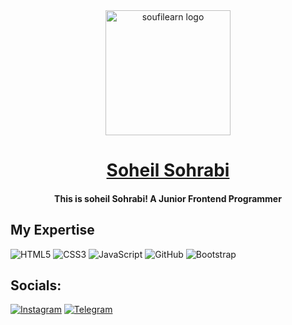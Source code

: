 <div align="center">
  <img src="./logo.png" alt="soufilearn logo" width="200px" />
</div>

<div align='center'>
    <h1>
    <a href='https://instagram.com/soufi_learn'>Soheil Sohrabi</a>
  </h1>
  <h4>This is soheil Sohrabi! A Junior Frontend Programmer</h4>
</div>
 
##  My Expertise 

![HTML5](https://img.shields.io/badge/html5-%23E34F26.svg?style=for-the-badge&logo=html5&logoColor=white) 
![CSS3](https://img.shields.io/badge/css3-%231572B6.svg?style=for-the-badge&logo=css3&logoColor=white) 
![JavaScript](https://img.shields.io/badge/javascript-%23323330.svg?style=for-the-badge&logo=javascript&logoColor=%23F7DF1E) 
![GitHub](https://img.shields.io/badge/github-%23121011.svg?style=for-the-badge&logo=github&logoColor=white) 
![Bootstrap](https://img.shields.io/badge/bootstrap-%238511FA.svg?style=for-the-badge&logo=bootstrap&logoColor=white)

## Socials:

[![Instagram](https://img.shields.io/badge/Instagram-%23E4405F.svg?style=for-the-badge&logo=Instagram&logoColor=white)](https://instagram.com/3oheil_3oh_33)
[![Telegram](https://img.shields.io/badge/Telegram-2CA5E0?style=for-the-badge&logo=telegram&logoColor=white)](https://t.me/soheil_5)
